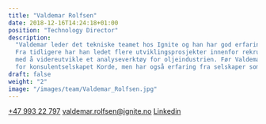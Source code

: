 ```yaml
---
title: "Valdemar Rolfsen"
date: 2018-12-16T14:24:18+01:00
position: "Technology Director"
description:
  "Valdemar leder det tekniske teamet hos Ignite og han har god erfaring med utvikling av tekniske løsninger.
  Fra tidligere har han ledet flere utviklingsprosjekter innenfor rekrutteringsbransjen og har blant annet jobbet
  med å videreutvikle et analyseverktøy for oljeindustrien. Før Valdemar kom til Ignite jobbet han som prosjektleder
  for konsulentselskapet Korde, men har også erfaring fra selskaper som Cisco Systems og Rystad Energy."
draft: false
weight: "2"
image: "/images/team/Valdemar_Rolfsen.jpg"
---
```


<a class="phoneto" href="tel:+47 993 22 797"><i class="fas fa-phone"></i>+47 993 22 797</a>
<a class="mailto" href="mailto:valdemar.rolfsen@ignite.no"><i class="fas fa-envelope"></i>valdemar.rolfsen@ignite.no</a>
<a class="mailto" target="_blank" href="https://www.linkedin.com/in/valdemar-edvard-sandal-rolfsen-43876a76/"><i class="fab fa-linkedin-in"></i>Linkedin</a>
